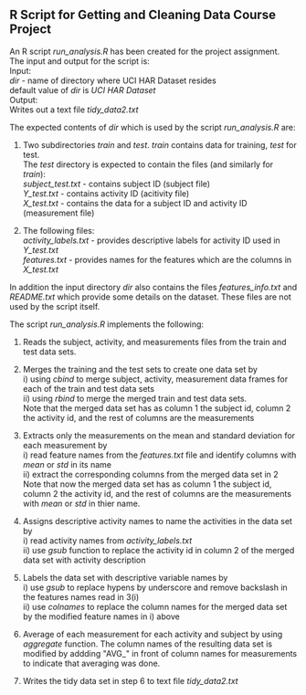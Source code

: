 ## R Script for Getting and Cleaning Data Course Project

An R script *run_analysis.R* has been created for the project assignment.  
The input and output for the script is:  
Input:  
 *dir* - name of directory where UCI HAR Dataset resides  
 default value of *dir* is *UCI HAR Dataset*  
Output:  
Writes out a text file *tidy_data2.txt*  

The expected contents of *dir* which is used by the script *run_analysis.R* are:  

1. Two subdirectories *train* and *test*. *train* contains data for training, *test* for test.   
The *test* directory is expected to contain the files (and similarly for *train*):   
*subject_test.txt* - contains subject ID (subject file)   
*Y_test.txt* - contains activity ID  (acitivity file)  
*X_test.txt* - contains the data for a subject ID and activity ID (measurement file)

2. The following files:  
*activity_labels.txt* - provides descriptive labels for activity ID used in *Y_test.txt*  
*features.txt* - provides names for the features which are the columns in *X_test.txt*  

In addition the input directory *dir* also contains the files *features_info.txt* and *README.txt* which provide some details on the dataset. These files are not used by the script itself.  

The script *run_analysis.R* implements the following:  

1. Reads the subject, activity, and measurements files from the train and test data sets.   

2. Merges the training and the test sets to create one data set by   
  i) using *cbind* to merge subject, activity, measurement data frames for each of the train and test data sets  
 ii) using *rbind* to merge the merged train and test data sets.  
 Note that the merged data set has as column 1 the subject id, column 2 the activity id, and the rest of columns are the measurements  

3. Extracts only the measurements on the mean and standard deviation for each measurement by  
 i) read feature names from the *features.txt* file and identify columns with *mean* or *std* in its name  
 ii) extract the corresponding columns from the merged data set in 2  
 Note that now the merged data set has as column 1 the subject id, column 2 the activity id, and the rest of columns are the measurements with *mean* or *std* in thier name.  

4. Assigns descriptive activity names to name the activities in the data set by  
 i) read activity names from *activity_labels.txt*  
 ii) use *gsub* function to replace the activity id in column 2 of the merged data set with activity description  

5. Labels the data set with descriptive variable names by   
 i) use *gsub* to replace hypens by underscore and remove backslash in the features names read in 3(i)  
 ii) use *colnames* to replace the column names for the merged data set by the modified feature names in i) above  

6. Average of each measurement for each activity and subject by using *aggregate* function. The column names of the resulting data set is modified by addding "AVG_" in front of column names for measurements to indicate that averaging was done.  

7. Writes the tidy data set in step 6 to text file *tidy_data2.txt* 


